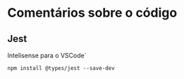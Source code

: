 # Comentários sobre o código

## Jest
Intelisense para o VSCode`

``npm install @types/jest --save-dev``
